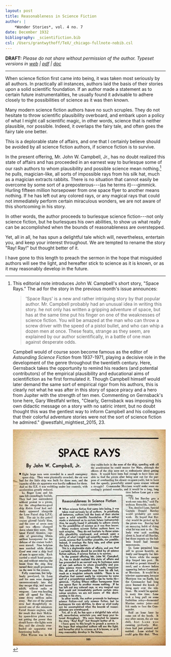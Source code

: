 ```yaml
---
layout: post
title: Reasonableness in Science Fiction
author: |
    *Wonder Stories*, vol. 4 no. 7
date: December 1932
bibliography: _scientifiction.bib
csl: /Users/grantwythoff/TeX/_chicago-fullnote-nobib.csl
---
```


**DRAFT:** *Please do not share without permission of the author. Typeset versions in  [web](http://gernsback.wythoff.net/193212_reasonableness_in_sf.html) \| [pdf](https://github.com/gwijthoff/perversity_of_things/blob/gh-pages/typeset_drafts/193212_reasonableness_in_sf.pdf?raw=true) \| [doc](https://github.com/gwijthoff/perversity_of_things/blob/gh-pages/typeset_drafts/193212_reasonableness_in_sf.docx)*

* * * * * * * * 

When science fiction first came into being, it was taken most seriously by all authors.  In practically all instances, authors laid the basis of their stories upon a solid scientific foundation.  If an author made a statement as to certain future instrumentalities, he usually found it advisable to adhere closely to the possibilities of science as it was then known.

Many modern science fiction authors have no such scruples.  They do not hesitate to throw scientific plausibility overboard, and embark upon a policy of what I might call scientific magic, in other words, science that is neither plausible, nor possible.  Indeed, it overlaps the fairy tale, and often goes the fairy tale one better.

This is a deplorable state of affairs, and one that I certainly believe should be avoided by all science fiction authors, if science fiction is to survive.

In the present offering, Mr. John W. Campbell, Jr., has no doubt realized this state of affairs and has proceeded in an earnest way to burlesque some of our rash authors to whom plausibility and possible science mean nothing.[^jwc]  he pulls, magician-like, all sorts of impossible rays from his silk hat, much as a magician extracts rabbits.  There is no situation that cannot easily be overcome by some sort of a preposterous---(as he terms it)---gimmick.  Hurling fifteen million horsepower from one space flyer to another means nothing.  If he has left out any colored rays, or any magical rays that could not immediately perform certain miraculous wonders, we are not aware of this shortcoming in his story.

In other words, the author proceeds to burlesque science fiction---not only science fiction, but he burlesques his own abilities, to show us what really can be accomplished when the bounds of reasonableness are overstepped.

Yet, all in all, he has spun a delightful tale which will, nevertheless, entertain you, and keep your interest throughout.  We are tempted to rename the story "Ray! Ray!" but thought better of it.

I have gone to this length to preach the sermon in the hope that misguided authors will see the light, and hereafter stick to science as it is known, or as it may reasonably develop in the future.

[^jwc]: This editorial note introduces John W. Campbell's short story, "Space Rays."  The ad for the story in the previous month's issue announces:

    > 'Space Rays' is a new and rather intriguing story by that popular author.  Mr. Campbell probably had an unusual idea in writing this story.  he not only has written a gripping adventure of space, but has at the same time put his finger on one of the weaknesses of science fiction.  You will be amazed at the man who can throw a screw driver with the speed of a pistol bullet, and who can whip a dozen men at once. These feats, strange as they seem, are explained by our author scientifically, in a battle of one man against desperate odds.

    Campbell would of course soon become famous as the editor of *Astounding Science Fiction* from 1937-1971, playing a decisive role in the development of the genre throughout the twentieth century.  Here, Gernsback takes the opportunity to remind his readers (and potential contributors) of the empirical plausibility and educational aims of scientifiction as he first formulated it.  Though Campbell himself would later demand the same sort of empirical rigor from his authors, this is clearly not what he was after in this story of space piracy and a hero from Jupiter with the strength of ten men.  Commenting on Gernsback's tone here, Gary Westfahl writes, "Clearly, Gernsback was imposing his own didactic message on a story with no satiric intent, but no doubt thought this was the gentlest way to inform Campbell and his colleagues that their colorful adventure stories were not the sort of science fiction he admired." @westfahl_mightiest_2015, 23.

    ![](images/campbell_space_rays.jpg) <!-- no figure -->